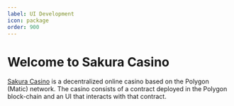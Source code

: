 ```yaml
---
label: UI Development
icon: package
order: 900
---
```

# Welcome to Sakura Casino

[Sakura Casino](https://sakura.casino) is a decentralized online casino based on the Polygon (Matic) network. The casino consists of a contract deployed in the Polygon block-chain and an UI that interacts with that contract.

